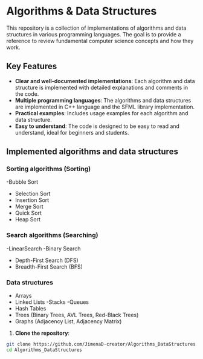 # Algorithms & Data Structures

This repository is a collection of implementations of algorithms and data structures in various programming languages. The goal is to provide a reference to review fundamental computer science concepts and how they work.

## Key Features

- **Clear and well-documented implementations**: Each algorithm and data structure is implemented with detailed explanations and comments in the code.
- **Multiple programming languages**: The algorithms and data structures are implemented in C++ language and the SFML library implementation.
- **Practical examples**: Includes usage examples for each algorithm and data structure.
- **Easy to understand**: The code is designed to be easy to read and understand, ideal for beginners and students.

## Implemented algorithms and data structures

### Sorting algorithms (Sorting)
-Bubble Sort
- Selection Sort
- Insertion Sort
- Merge Sort
- Quick Sort
- Heap Sort

### Search algorithms (Searching)
-LinearSearch
-Binary Search
- Depth-First Search (DFS)
- Breadth-First Search (BFS)

### Data structures
- Arrays
- Linked Lists
-Stacks
-Queues
- Hash Tables
- Trees (Binary Trees, AVL Trees, Red-Black Trees)
- Graphs (Adjacency List, Adjacency Matrix)

1. **Clone the repository**:
```bash
git clone https://github.com/JimenaD-creator/Algorithms_DataStructures.git
cd Algorithms_DataStructures
